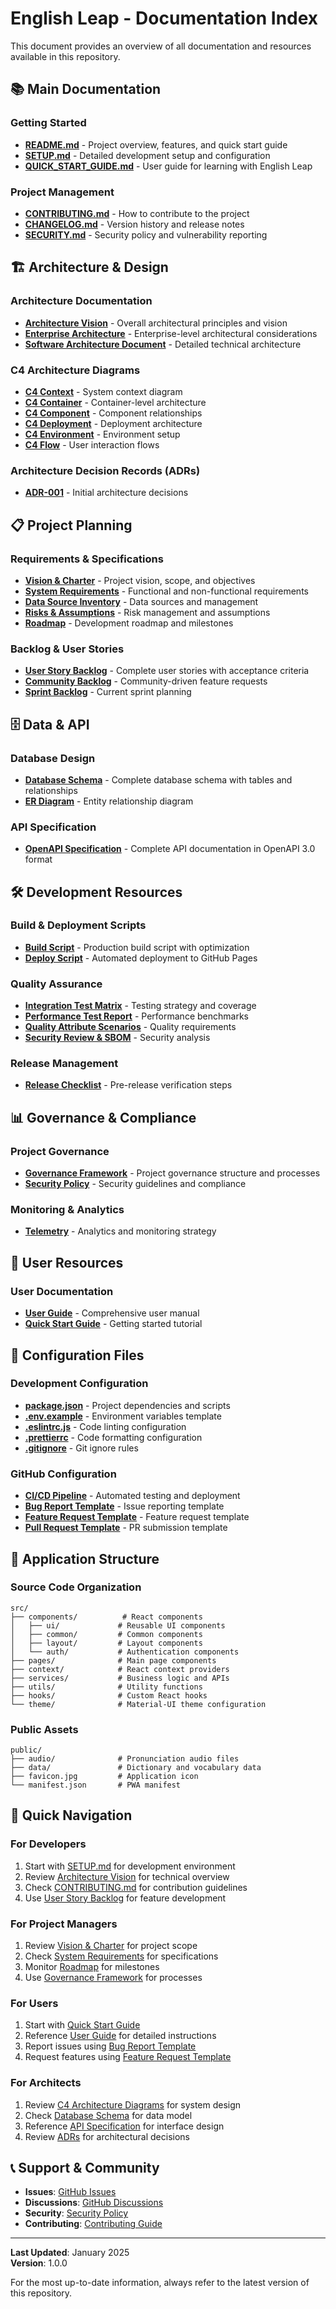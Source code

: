 # English Leap - Documentation Index

This document provides an overview of all documentation and resources available in this repository.

## 📚 Main Documentation

### Getting Started
- **[README.md](README.md)** - Project overview, features, and quick start guide
- **[SETUP.md](SETUP.md)** - Detailed development setup and configuration
- **[QUICK_START_GUIDE.md](docs/user/QUICK_START_GUIDE.md)** - User guide for learning with English Leap

### Project Management
- **[CONTRIBUTING.md](CONTRIBUTING.md)** - How to contribute to the project
- **[CHANGELOG.md](CHANGELOG.md)** - Version history and release notes
- **[SECURITY.md](SECURITY.md)** - Security policy and vulnerability reporting

## 🏗️ Architecture & Design

### Architecture Documentation
- **[Architecture Vision](docs/architecture/zachman/architecture_vision.md)** - Overall architectural principles and vision
- **[Enterprise Architecture](docs/architecture/zachman/enterprise_architecture.md)** - Enterprise-level architectural considerations
- **[Software Architecture Document](docs/architecture/software_architecture_document.md)** - Detailed technical architecture

### C4 Architecture Diagrams
- **[C4 Context](docs/architecture/C4/C4-context.puml)** - System context diagram
- **[C4 Container](docs/architecture/C4/C4-container.puml)** - Container-level architecture
- **[C4 Component](docs/architecture/C4/C4-component.puml)** - Component relationships
- **[C4 Deployment](docs/architecture/C4/C4-deployment.puml)** - Deployment architecture
- **[C4 Environment](docs/architecture/C4/C4-environment.puml)** - Environment setup
- **[C4 Flow](docs/architecture/C4/C4-flow.puml)** - User interaction flows

### Architecture Decision Records (ADRs)
- **[ADR-001](docs/adr/001-initial-architecture-decision.md)** - Initial architecture decisions

## 📋 Project Planning

### Requirements & Specifications
- **[Vision & Charter](docs/project/VISION_AND_CHARTER.md)** - Project vision, scope, and objectives
- **[System Requirements](docs/project/SYSTEM_REQUIREMENTS_SPECIFICATION.md)** - Functional and non-functional requirements
- **[Data Source Inventory](docs/project/DATA_SOURCE_INVENTORY.md)** - Data sources and management
- **[Risks & Assumptions](docs/project/RISKS_AND_ASSUMPTIONS_LOG.md)** - Risk management and assumptions
- **[Roadmap](docs/project/ROADMAP.md)** - Development roadmap and milestones

### Backlog & User Stories
- **[User Story Backlog](backlog/user_story_backlog.md)** - Complete user stories with acceptance criteria
- **[Community Backlog](backlog/community_backlog.md)** - Community-driven feature requests
- **[Sprint Backlog](backlog/detailed_design_and_planning/sprint_backlog.md)** - Current sprint planning

## 🗄️ Data & API

### Database Design
- **[Database Schema](docs/database/db_schema.sql)** - Complete database schema with tables and relationships
- **[ER Diagram](docs/database/er_diagram.png)** - Entity relationship diagram

### API Specification
- **[OpenAPI Specification](api/openapi.yaml)** - Complete API documentation in OpenAPI 3.0 format

## 🛠️ Development Resources

### Build & Deployment Scripts
- **[Build Script](scripts/build.sh)** - Production build script with optimization
- **[Deploy Script](scripts/deploy.sh)** - Automated deployment to GitHub Pages

### Quality Assurance
- **[Integration Test Matrix](quality/integration_test_matrix.md)** - Testing strategy and coverage
- **[Performance Test Report](quality/performance_test_report.md)** - Performance benchmarks
- **[Quality Attribute Scenarios](quality/quality_attribute_scenarios.md)** - Quality requirements
- **[Security Review & SBOM](quality/security_review_and_sbom.md)** - Security analysis

### Release Management
- **[Release Checklist](release/RELEASE_CHECKLIST.md)** - Pre-release verification steps

## 📊 Governance & Compliance

### Project Governance
- **[Governance Framework](docs/governance/GOVERNANCE.md)** - Project governance structure and processes
- **[Security Policy](docs/governance/SECURITY.md)** - Security guidelines and compliance

### Monitoring & Analytics
- **[Telemetry](telemetry/TELEMETRY.md)** - Analytics and monitoring strategy

## 🎯 User Resources

### User Documentation
- **[User Guide](docs/user/USER_GUIDE.md)** - Comprehensive user manual
- **[Quick Start Guide](docs/user/QUICK_START_GUIDE.md)** - Getting started tutorial

## 🔧 Configuration Files

### Development Configuration
- **[package.json](package.json)** - Project dependencies and scripts
- **[.env.example](.env.example)** - Environment variables template
- **[.eslintrc.js](.eslintrc.js)** - Code linting configuration
- **[.prettierrc](.prettierrc)** - Code formatting configuration
- **[.gitignore](.gitignore)** - Git ignore rules

### GitHub Configuration
- **[CI/CD Pipeline](.github/workflows/ci.yml)** - Automated testing and deployment
- **[Bug Report Template](.github/ISSUE_TEMPLATE/bug_report.md)** - Issue reporting template
- **[Feature Request Template](.github/ISSUE_TEMPLATE/feature_request.md)** - Feature request template
- **[Pull Request Template](.github/pull_request_template.md)** - PR submission template

## 📱 Application Structure

### Source Code Organization
```
src/
├── components/          # React components
│   ├── ui/             # Reusable UI components
│   ├── common/         # Common components
│   ├── layout/         # Layout components
│   └── auth/           # Authentication components
├── pages/              # Main page components
├── context/            # React context providers
├── services/           # Business logic and APIs
├── utils/              # Utility functions
├── hooks/              # Custom React hooks
└── theme/              # Material-UI theme configuration
```

### Public Assets
```
public/
├── audio/              # Pronunciation audio files
├── data/               # Dictionary and vocabulary data
├── favicon.jpg         # Application icon
└── manifest.json       # PWA manifest
```

## 🚀 Quick Navigation

### For Developers
1. Start with [SETUP.md](SETUP.md) for development environment
2. Review [Architecture Vision](docs/architecture/zachman/architecture_vision.md) for technical overview
3. Check [CONTRIBUTING.md](CONTRIBUTING.md) for contribution guidelines
4. Use [User Story Backlog](backlog/user_story_backlog.md) for feature development

### For Project Managers
1. Review [Vision & Charter](docs/project/VISION_AND_CHARTER.md) for project scope
2. Check [System Requirements](docs/project/SYSTEM_REQUIREMENTS_SPECIFICATION.md) for specifications
3. Monitor [Roadmap](docs/project/ROADMAP.md) for milestones
4. Use [Governance Framework](docs/governance/GOVERNANCE.md) for processes

### For Users
1. Start with [Quick Start Guide](docs/user/QUICK_START_GUIDE.md)
2. Reference [User Guide](docs/user/USER_GUIDE.md) for detailed instructions
3. Report issues using [Bug Report Template](.github/ISSUE_TEMPLATE/bug_report.md)
4. Request features using [Feature Request Template](.github/ISSUE_TEMPLATE/feature_request.md)

### For Architects
1. Review [C4 Architecture Diagrams](docs/architecture/C4/) for system design
2. Check [Database Schema](docs/database/db_schema.sql) for data model
3. Reference [API Specification](api/openapi.yaml) for interface design
4. Review [ADRs](docs/adr/) for architectural decisions

## 📞 Support & Community

- **Issues**: [GitHub Issues](https://github.com/yourusername/english-leap/issues)
- **Discussions**: [GitHub Discussions](https://github.com/yourusername/english-leap/discussions)
- **Security**: [Security Policy](SECURITY.md)
- **Contributing**: [Contributing Guide](CONTRIBUTING.md)

---

**Last Updated**: January 2025  
**Version**: 1.0.0

For the most up-to-date information, always refer to the latest version of this repository.
